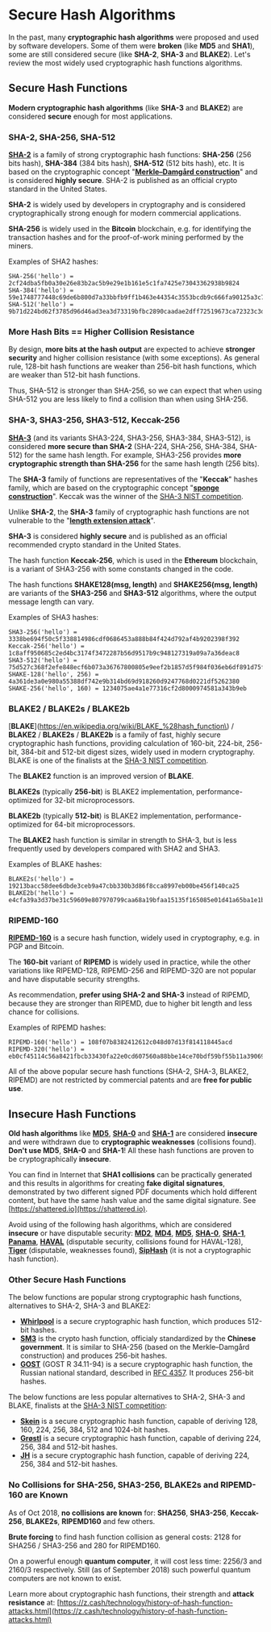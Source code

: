 # Secure Hash Algorithms

In the past, many **cryptographic hash algorithms** were proposed and used by software developers. Some of them were **broken** \(like **MD5** and **SHA1**\), some are still considered secure \(like **SHA-2**, **SHA-3** and **BLAKE2**\). Let's review the most widely used cryptographic hash functions algorithms.

## Secure Hash Functions

**Modern cryptographic hash algorithms** \(like **SHA-3** and **BLAKE2**\) are considered **secure** enough for most applications.

### SHA-2, SHA-256, SHA-512

[**SHA-2**](https://en.wikipedia.org/wiki/SHA-2) is a family of strong cryptographic hash functions: **SHA-256** \(256 bits hash\), **SHA-384** \(384 bits hash\), **SHA-512** \(512 bits hash\), etc. It is based on the cryptographic concept "[**Merkle–Damgård construction**](https://en.wikipedia.org/wiki/Merkle–Damgård_construction)" and is considered **highly secure**. SHA-2 is published as an official crypto standard in the United States.

**SHA-2** is widely used by developers in cryptography and is considered cryptographically strong enough for modern commercial applications.

**SHA-256** is widely used in the **Bitcoin** blockchain, e.g. for identifying the transaction hashes and for the proof-of-work mining performed by the miners.

Examples of SHA2 hashes:

```text
SHA-256('hello') = 2cf24dba5fb0a30e26e83b2ac5b9e29e1b161e5c1fa7425e73043362938b9824
SHA-384('hello') = 59e1748777448c69de6b800d7a33bbfb9ff1b463e44354c3553bcdb9c666fa90125a3c79f90397bdf5f6a13de828684f
SHA-512('hello') = 9b71d224bd62f3785d96d46ad3ea3d73319bfbc2890caadae2dff72519673ca72323c3d99ba5c11d7c7acc6e14b8c5da0c4663475c2e5c3adef46f73bcdec043
```

### More Hash Bits == Higher Collision Resistance

By design, **more bits at the hash output** are expected to achieve **stronger security** and higher collision resistance \(with some exceptions\). As general rule, 128-bit hash functions are weaker than 256-bit hash functions, which are weaker than 512-bit hash functions.

Thus, SHA-512 is stronger than SHA-256, so we can expect that when using SHA-512 you are less likely to find a collision than when using SHA-256.

### SHA-3, SHA3-256, SHA3-512, Keccak-256

[**SHA-3**](https://en.wikipedia.org/wiki/SHA-3) \(and its variants SHA3-224, SHA3-256, SHA3-384, SHA3-512\), is considered **more secure than SHA-2** \(SHA-224, SHA-256, SHA-384, SHA-512\) for the same hash length. For example, SHA3-256 provides **more cryptographic strength than SHA-256** for the same hash length \(256 bits\).

The **SHA-3** family of functions are representatives of the "**Keccak**" hashes family, which are based on the cryptographic concept "[**sponge construction**](https://en.wikipedia.org/wiki/Sponge_function)". Keccak was the winner of the [SHA-3 NIST competition](https://en.wikipedia.org/wiki/NIST_hash_function_competition#Finalists).

Unlike **SHA-2**, the **SHA-3** family of cryptographic hash functions are not vulnerable to the "[**length extension attack**](https://en.wikipedia.org/wiki/Length_extension_attack)".

**SHA-3** is considered **highly secure** and is published as an official recommended crypto standard in the United States.

The hash function **Keccak-256**, which is used in the **Ethereum** blockchain, is a variant of SHA3-256 with some constants changed in the code.

The hash functions **SHAKE128\(msg, length\)** and **SHAKE256\(msg, length\)** are variants of the **SHA3-256** and **SHA3-512** algorithms, where the output message length can vary.

Examples of SHA3 hashes:

```text
SHA3-256('hello') = 3338be694f50c5f338814986cdf0686453a888b84f424d792af4b9202398f392
Keccak-256('hello') = 1c8aff950685c2ed4bc3174f3472287b56d9517b9c948127319a09a7a36deac8
SHA3-512('hello') = 75d527c368f2efe848ecf6b073a36767800805e9eef2b1857d5f984f036eb6df891d75f72d9b154518c1cd58835286d1da9a38deba3de98b5a53e5ed78a84976
SHAKE-128('hello', 256) = 4a361de3a0e980a55388df742e9b314bd69d918260d9247768d0221df5262380
SHAKE-256('hello', 160) = 1234075ae4a1e77316cf2d8000974581a343b9eb
```

### BLAKE2 / BLAKE2s / BLAKE2b

[**BLAKE**](https://en.wikipedia.org/wiki/BLAKE_%28hash_function\) / **BLAKE2** / **BLAKE2s** / **BLAKE2b** is a family of fast, highly secure cryptographic hash functions, providing calculation of 160-bit, 224-bit, 256-bit, 384-bit and 512-bit digest sizes, widely used in modern cryptography. BLAKE is one of the finalists at the [SHA-3 NIST competition](https://en.wikipedia.org/wiki/NIST_hash_function_competition#Finalists).

The **BLAKE2** function is an improved version of **BLAKE**.

**BLAKE2s** \(typically **256-bit**\) is BLAKE2 implementation, performance-optimized for 32-bit microprocessors.

**BLAKE2b** \(typically **512-bit**\) is BLAKE2 implementation, performance-optimized for 64-bit microprocessors.

The **BLAKE2** hash function is similar in strength to SHA-3, but is less frequently used by developers compared with SHA2 and SHA3.

Examples of BLAKE hashes:

```text
BLAKE2s('hello') = 19213bacc58dee6dbde3ceb9a47cbb330b3d86f8cca8997eb00be456f140ca25
BLAKE2b('hello') = e4cfa39a3d37be31c59609e807970799caa68a19bfaa15135f165085e01d41a65ba1e1b146aeb6bd0092b49eac214c103ccfa3a365954bbbe52f74a2b3620c94
```

### RIPEMD-160

[**RIPEMD-160**](https://en.wikipedia.org/wiki/RIPEMD) is a secure hash function, widely used in cryptography, e.g. in PGP and Bitcoin.

The **160-bit** variant of **RIPEMD** is widely used in practice, while the other variations like RIPEMD-128, RIPEMD-256 and RIPEMD-320 are not popular and have disputable security strengths.

As recommendation, **prefer using SHA-2 and SHA-3** instead of RIPEMD, because they are stronger than RIPEMD, due to higher bit length and less chance for collisions.

Examples of RIPEMD hashes:

```text
RIPEMD-160('hello') = 108f07b8382412612c048d07d13f814118445acd
RIPEMD-320('hello') = eb0cf45114c56a8421fbcb33430fa22e0cd607560a88bbe14ce70bdf59bf55b11a3906987c487992
```

All of the above popular secure hash functions \(SHA-2, SHA-3, BLAKE2, RIPEMD\) are not restricted by commercial patents and are **free for public use**.

## Insecure Hash Functions

**Old hash algorithms** like [**MD5**](https://en.wikipedia.org/wiki/MD5), [**SHA-0**](https://en.wikipedia.org/wiki/SHA-1#SHA-0) and [**SHA-1**](https://en.wikipedia.org/wiki/SHA-1) are considered **insecure** and were withdrawn due to **cryptographic weaknesses** \(collisions found\). **Don't use MD5**, **SHA-0** and **SHA-1**! All these hash functions are proven to be cryptographically **insecure**.

You can find in Internet that **SHA1 collisions** can be practically generated and this results in algorithms for creating **fake digital signatures**, demonstrated by two different signed PDF documents which hold different content, but have the same hash value and the same digital signature. See [https://shattered.io](https://shattered.io).

Avoid using of the following hash algorithms, which are considered **insecure** or have disputable security: [**MD2**](https://en.wikipedia.org/wiki/MD2_%28hash_function), [**MD4**](https://en.wikipedia.org/wiki/MD4), [**MD5**](https://en.wikipedia.org/wiki/MD5), [**SHA-0**](https://en.wikipedia.org/wiki/SHA-1#SHA-0), [**SHA-1**](https://en.wikipedia.org/wiki/SHA-1), [**Panama**](https://en.wikipedia.org/wiki/Panama_%28cryptography), [**HAVAL**](https://en.wikipedia.org/wiki/HAVAL) \(disputable security, collisions found for HAVAL-128\), [**Tiger**](https://en.wikipedia.org/wiki/Tiger_%28hash_function) \(disputable, weaknesses found\), [**SipHash**](https://en.wikipedia.org/wiki/SipHash) \(it is not a cryptographic hash function\).

### Other Secure Hash Functions

The below functions are popular strong cryptographic hash functions, alternatives to SHA-2, SHA-3 and BLAKE2:

* [**Whirlpool**](https://en.wikipedia.org/wiki/Whirlpool_%28hash_function) is a secure cryptographic hash function, which produces 512-bit hashes.
* [**SM3**](https://tools.ietf.org/id/draft-oscca-cfrg-sm3-01.html) is the crypto hash function, officialy standardized by the **Chinese government**. It is similar to SHA-256 \(based on the Merkle–Damgård construction\) and produces 256-bit hashes.
* [**GOST**](https://en.wikipedia.org/wiki/GOST_%28hash_function) \(GOST R 34.11-94\) is a secure cryptographic hash function, the Russian national standard, described in [RFC 4357](https://tools.ietf.org/html/rfc4357). It produces 256-bit hashes.

The below functions are less popular alternatives to SHA-2, SHA-3 and BLAKE, finalists at the [SHA-3 NIST competition](https://en.wikipedia.org/wiki/NIST_hash_function_competition#Finalists):

* [**Skein**](https://en.wikipedia.org/wiki/Skein_%28hash_function) is a secure cryptographic hash function, capable of deriving 128, 160, 224, 256, 384, 512 and 1024-bit hashes.
* [**Grøstl**](https://en.wikipedia.org/wiki/Grøstl) is a secure cryptographic hash function, capable of deriving 224, 256, 384 and 512-bit hashes.
* [**JH**](https://en.wikipedia.org/wiki/JH_%28hash_function) is a secure cryptographic hash function, capable of deriving 224, 256, 384 and 512-bit hashes.

### No Collisions for SHA-256, SHA3-256, BLAKE2s and RIPEMD-160 are Known

As of Oct 2018, **no collisions are known** for: **SHA256**, **SHA3-256**, **Keccak-256**, **BLAKE2s**, **RIPEMD160** and few others.

**Brute forcing** to find hash function collision as general costs: 2128 for SHA256 / SHA3-256 and 280 for RIPEMD160.

On a powerful enough **quantum computer**, it will cost less time: 2256/3 and 2160/3 respectively. Still \(as of September 2018\) such powerful quantum computers are not known to exist.

Learn more about cryptographic hash functions, their strength and **attack resistance** at: [https://z.cash/technology/history-of-hash-function-attacks.html](https://z.cash/technology/history-of-hash-function-attacks.html)

